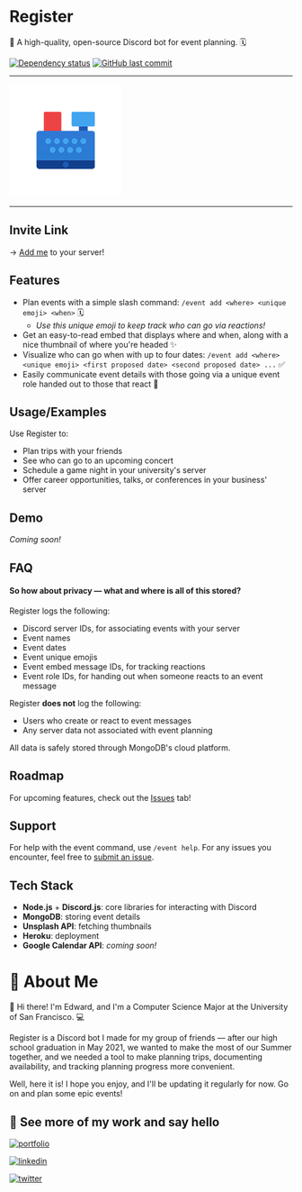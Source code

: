 # Register

🌟 A high-quality, open-source Discord bot for event planning. 🗓

[![Dependency status](https://david-dm.org/edwardshturman/register-bot.svg)](https://david-dm.org/edwardshturman/register-bot)
[![GitHub last commit](https://img.shields.io/github/last-commit/edwardshturman/register-bot)](https://github.com/edwardshturman/register-bot/commits/master)

---

![Register logo](assets/register-logo-circle.png)

---

## Invite Link

→ [Add me](https://discord.com/api/oauth2/authorize?client_id=856081409742864384&permissions=0&scope=bot%20applications.commands) to your server!

## Features

- Plan events with a simple slash command: `/event add <where> <unique emoji> <when>` 🗓
  - *Use this unique emoji to keep track who can go via reactions!*
- Get an easy-to-read embed that displays where and when, along with a nice thumbnail of where you're headed ✨
- Visualize who can go when with up to four dates: `/event add <where> <unique emoji> <first proposed date> <second proposed date> ...` ✅
- Easily communicate event details with those going via a unique event role handed out to those that react 💬

## Usage/Examples

Use Register to:

- Plan trips with your friends
- See who can go to an upcoming concert
- Schedule a game night in your university's server
- Offer career opportunities, talks, or conferences in your business' server

## Demo

*Coming soon!*

## FAQ

#### So how about privacy — what and where is all of this stored?

Register logs the following:

- Discord server IDs, for associating events with your server
- Event names
- Event dates
- Event unique emojis
- Event embed message IDs, for tracking reactions
- Event role IDs, for handing out when someone reacts to an event message

Register **does not** log the following:

- Users who create or react to event messages
- Any server data not associated with event planning

All data is safely stored through MongoDB's cloud platform.

## Roadmap

For upcoming features, check out the [Issues](https://github.com/edwardshturman/register-bot/issues) tab!

## Support

For help with the event command, use `/event help`. For any issues you encounter, feel free to [submit an issue](https://github.com/edwardshturman/register-bot/issues).

## Tech Stack

- **Node.js** + **Discord.js**: core libraries for interacting with Discord
- **MongoDB**: storing event details
- **Unsplash API**: fetching thumbnails
- **Heroku**: deployment
- **Google Calendar API**: *coming soon!*

# 🚀 About Me

👋 Hi there! I'm Edward, and I'm a Computer Science Major at the University of San Francisco. 💻

Register is a Discord bot I made for my group of friends — after our high school graduation in May 2021, we wanted to make the most of our Summer together, and we needed a tool to make planning trips, documenting availability, and tracking planning progress more convenient.

Well, here it is! I hope you enjoy, and I'll be updating it regularly for now. Go on and plan some epic events!

## 🔗 See more of my work and say hello

[![portfolio](https://img.shields.io/badge/portfolio-000?style=for-the-badge&logo=notion&logoColor=white)](https://about.edwardshturman.com/)

[![linkedin](https://img.shields.io/badge/linkedin-0A66C2?style=for-the-badge&logo=linkedin&logoColor=white)](https://www.linkedin.com/in/edward-shturman)

[![twitter](https://img.shields.io/badge/github-000?style=for-the-badge&logo=github&logoColor=white)](https://github.com/edwardshturman)
